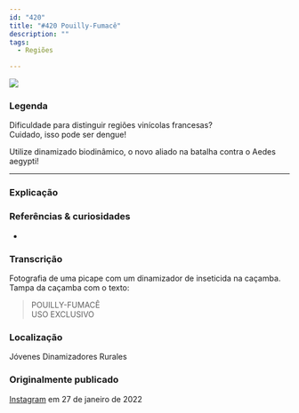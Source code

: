 ```yaml
---
id: "420"
title: "#420 Pouilly-Fumacê"
description: ""
tags:
  - Regiões

---
```

![](https://bebiodicionario-com.s3.amazonaws.com/media/posts/202201/BOD420.png)

### Legenda

Dificuldade para distinguir regiões vinícolas francesas?  
Cuidado, isso pode ser dengue!  

Utilize dinamizado biodinâmico, o novo aliado na batalha contra o Aedes aegypti!  

---

### Explicação




### Referências & curiosidades

-


### Transcrição

Fotografia de uma picape com um dinamizador de inseticida na caçamba. Tampa da caçamba com o texto:
> POUILLY-FUMACÊ  
> USO EXCLUSIVO

### Localização

Jóvenes Dinamizadores Rurales

### Originalmente publicado

[Instagram](https://www.instagram.com/p/CZO5XPIL-4M/) em 27 de janeiro de 2022
